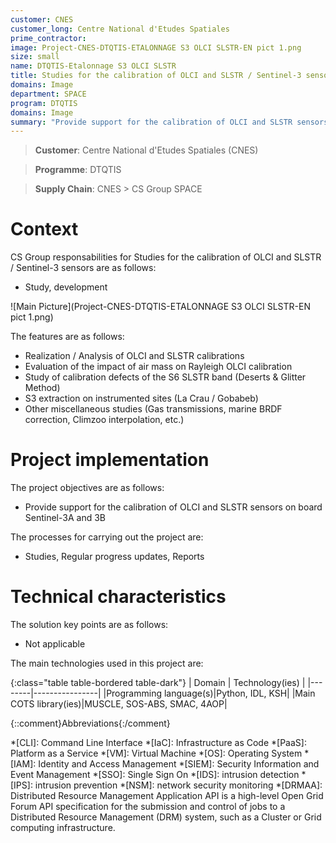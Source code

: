 ```yaml
---
customer: CNES
customer_long: Centre National d'Etudes Spatiales
prime_contractor: 
image: Project-CNES-DTQTIS-ETALONNAGE S3 OLCI SLSTR-EN pict 1.png
size: small
name: DTQTIS-Etalonnage S3 OLCI SLSTR
title: Studies for the calibration of OLCI and SLSTR / Sentinel-3 sensors
domains: Image
department: SPACE
program: DTQTIS
domains: Image
summary: "Provide support for the calibration of OLCI and SLSTR sensors on board Sentinel-3A and 3B"
---
```


> __Customer__\: Centre National d'Etudes Spatiales (CNES)

> __Programme__\: DTQTIS

> __Supply Chain__\: CNES >  CS Group SPACE


# Context


CS Group responsabilities for Studies for the calibration of OLCI and SLSTR / Sentinel-3 sensors are as follows:
* Study, development

![Main Picture](Project-CNES-DTQTIS-ETALONNAGE S3 OLCI SLSTR-EN pict 1.png)

The features are as follows:
* Realization / Analysis of OLCI and SLSTR calibrations
* Evaluation of the impact of air mass on Rayleigh OLCI calibration
* Study of calibration defects of the S6 SLSTR band (Deserts & Glitter Method)
* S3 extraction on instrumented sites (La Crau / Gobabeb)
* Other miscellaneous studies (Gas transmissions, marine BRDF correction, Climzoo interpolation, etc.)

# Project implementation

The project objectives are as follows:
* Provide support for the calibration of OLCI and SLSTR sensors on board Sentinel-3A and 3B

The processes for carrying out the project are:
* Studies, Regular progress updates, Reports

# Technical characteristics

The solution key points are as follows:
* Not applicable



The main technologies used in this project are:

{:class="table table-bordered table-dark"}
| Domain | Technology(ies) |
|--------|----------------|
|Programming language(s)|Python, IDL, KSH|
|Main COTS library(ies)|MUSCLE, SOS-ABS, SMAC, 4AOP|



{::comment}Abbreviations{:/comment}

*[CLI]: Command Line Interface
*[IaC]: Infrastructure as Code
*[PaaS]: Platform as a Service
*[VM]: Virtual Machine
*[OS]: Operating System
*[IAM]: Identity and Access Management
*[SIEM]: Security Information and Event Management
*[SSO]: Single Sign On
*[IDS]: intrusion detection
*[IPS]: intrusion prevention
*[NSM]: network security monitoring
*[DRMAA]: Distributed Resource Management Application API is a high-level Open Grid Forum API specification for the submission and control of jobs to a Distributed Resource Management (DRM) system, such as a Cluster or Grid computing infrastructure.

